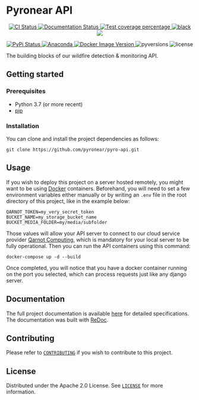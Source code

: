 # Pyronear API

<p align="center">
  <a href="https://github.com/pyronear/pyro-api/actions?query=workflow%3Abuilds">
    <img alt="CI Status" src="https://img.shields.io/github/workflow/status/pyronear/pyro-api/builds?label=CI&logo=github&style=flat-square">
  </a>
  <a href="http://pyronear-api.herokuapp.com/redoc">
    <img src="https://img.shields.io/github/workflow/status/pyronear/pyro-api/builds?label=docs&logo=read-the-docs&style=flat-square" alt="Documentation Status">
  </a>
  <a href="https://codecov.io/gh/pyronear/pyro-api">
    <img src="https://img.shields.io/codecov/c/github/pyronear/pyro-api.svg?logo=codecov&style=flat-square" alt="Test coverage percentage">
  </a>
  <a href="https://github.com/ambv/black">
    <img src="https://img.shields.io/badge/code%20style-black-000000.svg?style=flat-square" alt="black">
  </a>
  <a href="https://www.codacy.com/gh/pyronear/pyro-api/dashboard?utm_source=github.com&amp;utm_medium=referral&amp;utm_content=pyronear/pyro-api&amp;utm_campaign=Badge_Grade"><img src="https://app.codacy.com/project/badge/Grade/3bea1a63e4aa44258cfd08831d713478"/></a>
</p>
<p align="center">
  <a href="https://pypi.org/project/pyroclient/">
    <img src="https://img.shields.io/pypi/v/pyroclient.svg?logo=python&logoColor=fff&style=flat-square" alt="PyPi Status">
  </a>
  <a href="https://anaconda.org/pyronear/pyroclient">
    <img alt="Anaconda" src="https://img.shields.io/conda/vn/pyronear/pyroclient?style=flat-square?style=flat-square&logo=Anaconda&logoColor=white&label=conda">
  </a>
  <a href="https://hub.docker.com/r/pyronear/pyro-api">
    <img alt="Docker Image Version" src="https://img.shields.io/docker/v/pyronear/pyro-api?style=flat-square&logo=Docker&logoColor=white&label=docker">
  </a>
  <img src="https://img.shields.io/pypi/pyversions/pyroclient.svg?style=flat-square" alt="pyversions">
  <img src="https://img.shields.io/pypi/l/pyroclient.svg?style=flat-square" alt="license">
</p>


The building blocks of our wildfire detection & monitoring API.


## Getting started

### Prerequisites

- Python 3.7 (or more recent)
- [pip](https://pip.pypa.io/en/stable/)

### Installation

You can clone and install the project dependencies as follows:

```shell
git clone https://github.com/pyronear/pyro-api.git
```

## Usage

If you wish to deploy this project on a server hosted remotely, you might want to be using [Docker](https://www.docker.com/) containers. Beforehand, you will need to set a few environment variables either manually or by writing an `.env` file in the root directory of this project, like in the example below:

```
QARNOT_TOKEN=my_very_secret_token
BUCKET_NAME=my_storage_bucket_name
BUCKET_MEDIA_FOLDER=my/media/subfolder

```

Those values will allow your API server to connect to our cloud service provider [Qarnot Computing](https://qarnot.com/), which is mandatory for your local server to be fully operational.
Then you can run the API containers using this command:

```shell
docker-compose up -d --build
```

Once completed, you will notice that you have a docker container running on the port you selected, which can process requests just like any django server.



## Documentation

The full project documentation is available [here](http://pyronear-api.herokuapp.com/redoc) for detailed specifications. The documentation was built with [ReDoc](https://redocly.github.io/redoc/).



## Contributing

Please refer to [`CONTRIBUTING`](CONTRIBUTING.md) if you wish to contribute to this project.



## License

Distributed under the Apache 2.0 License. See [`LICENSE`](LICENSE) for more information.
